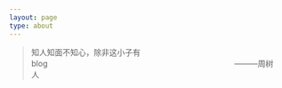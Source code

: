 ```yaml
---
layout: page
type: about
---
```

<blockquote class="blockquote-center">知人知面不知心，除非这小子有blog&emsp;&emsp;&emsp;&emsp;&emsp;&emsp;&emsp;&emsp;&emsp;&emsp;&emsp;&emsp;&emsp;&emsp;&emsp;&emsp;&emsp;&emsp;&emsp;&emsp;&emsp;&emsp;&emsp;&emsp;———周树人&emsp;&emsp;</blockquote>
